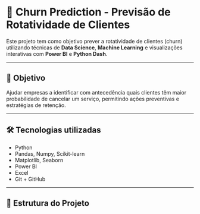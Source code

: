 # 🔮 Churn Prediction - Previsão de Rotatividade de Clientes

Este projeto tem como objetivo prever a rotatividade de clientes (churn) utilizando técnicas de **Data Science**, **Machine Learning** e visualizações interativas com **Power BI** e **Python Dash**.

---

## 🎯 Objetivo
Ajudar empresas a identificar com antecedência quais clientes têm maior probabilidade de cancelar um serviço, permitindo ações preventivas e estratégias de retenção.

---

## 🛠️ Tecnologias utilizadas
- Python
- Pandas, Numpy, Scikit-learn
- Matplotlib, Seaborn
- Power BI
- Excel
- Git + GitHub

---

## 📁 Estrutura do Projeto
